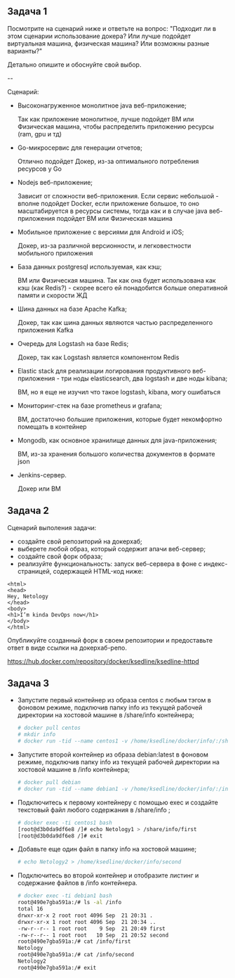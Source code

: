 ## Задача 1 

Посмотрите на сценарий ниже и ответьте на вопрос:
"Подходит ли в этом сценарии использование докера? Или лучше подойдет виртуальная машина, физическая машина? Или возможны разные варианты?"

Детально опишите и обоснуйте свой выбор.

--

Сценарий:

- Высоконагруженное монолитное java веб-приложение; 

  Так как приложение монолитное, лучше подойдет ВМ или Физическая машина, чтобы распределить приложению ресурсы (ram, gpu и тд)

- Go-микросервис для генерации отчетов;

  Отлично подойдет Докер, из-за оптимального потребления ресурсов у Go

- Nodejs веб-приложение;

  Зависит от сложности веб-приложения. Если сервис небольшой - вполне подойдет Docker, если приложение большое, то оно масштабируется в ресурсы системы, тогда как и в случае java веб-приложения подойдет ВМ или Физическая машина

- Мобильное приложение c версиями для Android и iOS;

  Докер, из-за различной версионности, и легковестности мобильного приложения

- База данных postgresql используемая, как кэш;

  ВМ или Физическая машина. Так как она будет использована как кэш (как Redis?) - скорее всего ей понадобится больше оперативной памяти и скорости ЖД

- Шина данных на базе Apache Kafka;
  
  Докер, так как шина данных являются частью распределенного приложения Kafka

- Очередь для Logstash на базе Redis;

  Докер, так как Logstash является компонентом Redis

- Elastic stack для реализации логирования продуктивного веб-приложения - три ноды elasticsearch, два logstash и две ноды kibana;

  ВМ, но я еще не изучил что такое logstash, kibana, могу ошибаться

- Мониторинг-стек на базе prometheus и grafana;

  ВМ, достаточно большие приложения, которые будет некомфортно помещать в контейнер

- Mongodb, как основное хранилище данных для java-приложения;

  ВМ, из-за хранения большого количества документов в формате json

- Jenkins-сервер.

  Докер или ВМ

## Задача 2 

Сценарий выполения задачи:

- создайте свой репозиторий на докерхаб; 
- выберете любой образ, который содержит апачи веб-сервер;
- создайте свой форк образа;
- реализуйте функциональность: 
запуск веб-сервера в фоне с индекс-страницей, содержащей HTML-код ниже: 
```
<html>
<head>
Hey, Netology
</head>
<body>
<h1>I’m kinda DevOps now</h1>
</body>
</html>
```
Опубликуйте созданный форк в своем репозитории и предоставьте ответ в виде ссылки на докерхаб-репо.

https://hub.docker.com/repository/docker/ksedline/ksedline-httpd

## Задача 3 

- Запустите первый контейнер из образа centos c любым тэгом в фоновом режиме, подключив папку info из текущей рабочей директории на хостовой машине в /share/info контейнера;

  ```bash
  # docker pull centos
  # mkdir info
  # docker run -tid --name centos1 -v /home/ksedline/docker/info/:/share/info/ centos
  ````

- Запустите второй контейнер из образа debian:latest в фоновом режиме, подключив папку info из текущей рабочей директории на хостовой машине в /info контейнера;
  
  ```bash
  # docker pull debian
  # docker run -tid --name debian1 -v /home/ksedline/docker/info/:/info/ debian
  ```

- Подключитесь к первому контейнеру с помощью exec и создайте текстовый файл любого содержания в /share/info ;
  
  ```bash
  # docker exec -ti centos1 bash
  [root@d3b0da9df6e8 /]# echo Netology1 > /share/info/first
  [root@d3b0da9df6e8 /]# exit
  ```

- Добавьте еще один файл в папку info на хостовой машине;
  
  ```bash
  # echo Netology2 > /home/ksedline/docker/info/second
  ```

- Подключитесь во второй контейнер и отобразите листинг и содержание файлов в /info контейнера.
  
  ```bash
  # docker exec -ti debian1 bash
  root@490e7gba591a:/# ls -al /info
  total 16
  drwxr-xr-x 2 root root 4096 Sep  21 20:31 .
  drwxr-xr-x 1 root root 4096 Sep  21 20:34 ..
  -rw-r--r-- 1 root root    9 Sep  21 20:49 first
  -rw-r--r-- 1 root root   10 Sep  21 20:52 second
  root@490e7gba591a:/# cat /info/first
  Netology
  root@490e7gba591a:/# cat /info/second
  Netology2
  root@490e7gba591a:/# exit
  ```
